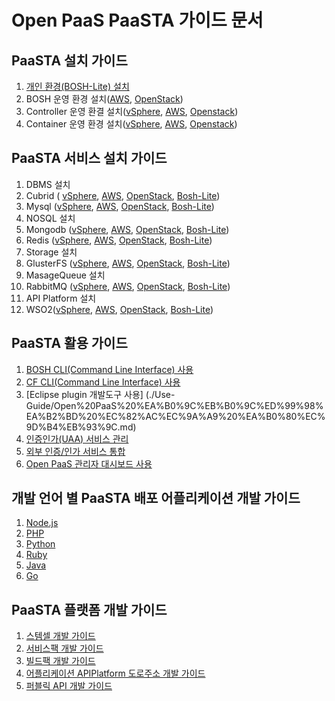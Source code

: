 # Open PaaS PaaSTA 가이드 문서 


## PaaSTA 설치 가이드

1. [개인 환경(BOSH-Lite) 설치](./Install-Guide/BOSH%20Lite/OpenPaaS_PaaSTA_BOSH_Lite_install_guide.md)
1. BOSH 운영 환경 설치([AWS](./Install-Guide/BOSH/OpenPaaS_PaaSTA_BOSH_AWS_install_guide.md), [OpenStack](./Install-Guide/BOSH/OpenPaaS_PaaSTA_BOSH_Openstack_install_guide.md))
1. Controller 운영 환결 설치([vSphere](./Install-Guide/Controller/Controller_vSphere_install_guide.md),
[AWS](./Install-Guide/Controller/Controller_AWS_install_guide.md), [Openstack](./Install-Guide/Controller/Controller_Openstack_install_guide.md))
1. Container 운영 환경 설치([vSphere](./Install-Guide/Container/Container_vSphere_install_guide.md),
[AWS](./Install-Guide/Container/Container_AWS_install_guide.md),
[Openstack](./Install-Guide/Container/Container_Openstack_install_guide.md))

## PaaSTA 서비스 설치 가이드
1. DBMS 설치
  1. Cubrid (	[vSphere](./Service-Guide/DBMS/OpenPaaS_PaaSTA_ServicePack_Cubrid_vSphere_install_guide.md), 
[AWS](./Service-Guide/DBMS/OpenPaaS_PaaSTA_ServicePack_Cubrid_AWS_install_guide.md), 
[OpenStack](./Service-Guide/DBMS/OpenPaaS_PaaSTA_ServicePack_Cubrid_Openstack_install_guide.md), 
[Bosh-Lite](./Service-Guide/DBMS/OpenPaaS_PaaSTA_ServicePack_Cubrid_BOSH-Lite_install_guide.md))
  2. Mysql ([vSphere](./Service-Guide/DBMS/ServicePack_MySQL_vSphere_install_guide.md), 
[AWS](./Service-Guide/DBMS/ServicePack_MySQL_AWS_install_guide.md), 
[OpenStack](./Service-Guide/DBMS/ServicePack_MySQL_Openstack_install_guide.md), 
[Bosh-Lite](./Service-Guide/DBMS/ServicePack_MySQL_BOSH-Lite_install_guide.md))
1. NOSQL 설치
  1. Mongodb ([vSphere](./Service-Guide/NOSQL/OpenPaaS_PaaSTA_ServicePack_MongoDB_vSphere_install_guide.md), 
[AWS](./Service-Guide/NOSQL/OpenPaaS_PaaSTA_ServicePack_MongoDB_AWS_install_guide.md), 
[OpenStack](./Service-Guide/NOSQL/OpenPaaS_PaaSTA_ServicePack_MongoDB_Openstack_install_guide.md), 
[Bosh-Lite](./Service-Guide/NOSQL/OpenPaaS_PaaSTA_ServicePack_MongoDB_BOSH-Lite_install_guide.md))
  2. Redis ([vSphere](./Service-Guide/NOSQL/ServicePack_Redis_vSphere_install_guide.md), 
[AWS](./Service-Guide/NOSQL/ServicePack_Redis_AWS_install_guide.md), 
[OpenStack](./Service-Guide/NOSQL/ServicePack_Redis_Openstack_install_guide.md), 
[Bosh-Lite](./Service-Guide/NOSQL/ServicePack_Redis_BOSH-Lite_install_guide.md))
1. Storage 설치
  1. GlusterFS ([vSphere](./Service-Guide/Storage/OpenPaaS_PaaSTA_ServicePack_GlusterFS_vSphere_install_guide.md), 
[AWS](./Service-Guide/Storage/OpenPaaS_PaaSTA_ServicePack_GlusterFS_AWS_install_guide.md), 
[OpenStack](./Service-Guide/Storage/OpenPaaS_PaaSTA_ServicePack_GlusterFS_Openstack_install_guide.md), 
[Bosh-Lite](./Service-Guide/Storage/OpenPaaS_PaaSTA_ServicePack_GlusterFS_BOSH-Lite_install_guide.md))
1. MasageQueue 설치
  1. RabbitMQ ([vSphere](./Service-Guide/MessageQueue/ServicePack_RabbitMQ_vSphere_install_guide.md), 
[AWS](./Service-Guide/MessageQueue/ServicePack_RabbitMQ_AWS_install_guide.md), 
[OpenStack](./Service-Guide/MessageQueue/ServicePack_RabbitMQ_Openstack_install_guide.md), 
[Bosh-Lite](./Service-Guide/MessageQueue/ServicePack_RabbitMQ_BOSH-Lite_install_guide.md))
1. API Platform 설치
  1. WSO2([vSphere](./Service-Guide/ETC/ServiceBroker_APIPlatform_vSphere_install_guide.md), 
[AWS](./Service-Guide/ETC/ServiceBroker_APIPlatform_AWS_install_guide.md), 
[OpenStack](./Service-Guide/ETC/ServiceBroker_APIPlatform_Openstack_install_guide.md), 
[Bosh-Lite](./Service-Guide/ETC/ServiceBroker_APIPlatform_BOSH_Lite_install_guide.md))

## PaaSTA 활용 가이드
1. [BOSH CLI(Command Line Interface) 사용](./Use-Guide/OpenPaaS_PaaSTA_BOSH_CLI_guide.md)
1. [CF CLI(Command Line Interface) 사용](Use-Guide/OpenPaas%20CLi%20가이드.md)
1. [Eclipse plugin 개발도구 사용] (./Use-Guide/Open%20PaaS%20%EA%B0%9C%EB%B0%9C%ED%99%98%EA%B2%BD%20%EC%82%AC%EC%9A%A9%20%EA%B0%80%EC%9D%B4%EB%93%9C.md)
1. [인증인가(UAA) 서비스 관리](./Use-Guide/OpenPaaS_PaaSTA_UAA권한관리_guide.md)
1. [외부 인증/인가 서비스 통합](./Use-Guide/OpenPaaS_PaaSTA_외부Identity서비스_integrate_guide.md)
1. [Open PaaS 관리자 대시보드 사용](./Use-Guide/Open%20PaaS%20%EA%B4%80%EB%A6%AC%EC%9E%90%20%EB%8C%80%EC%8B%9C%EB%B3%B4%EB%93%9C%20%EC%82%AC%EC%9A%A9%EA%B0%80%EC%9D%B4%EB%93%9C.md)

## 개발 언어 별 PaaSTA 배포 어플리케이션 개발 가이드
1. [Node.js](./Sample-App-Guide/OpenPaaS_PaaSTA_Application_Nodejs_develope_guide.md)
1. [PHP](./Sample-App-Guide/OpenPaaS_PaaSTA_Application_PHP_develope_guide.md)
1. [Python](./Sample-App-Guide/OpenPaaS_PaaSTA_Application_Python_develope_guide.md)
1. [Ruby](./Sample-App-Guide/OpenPaaS_PaaSTA_Application_Ruby_develope_guide.md)
1. [Java](./Sample-App-Guide/OpenPaaS_PaaSTA_Application_Java_develope_guide.md)
1. [Go](./Sample-App-Guide/OpenPaaS_PaaSTA_Application_Go_develope_guide.md)
	
## PaaSTA 플랫폼 개발 가이드
1. [스템셀 개발 가이드](./Development-0Guide/OpenPaaS_PaaSTA_Build_Stemcell_guide.md)
1. [서비스팩 개발 가이드](./Development-0Guide/ServicePack_develope_guide.md)
1. [빌드팩 개발 가이드](./Development-Guide/Buildpack_develope_guide.md)
1. [어플리케이션 APIPlatform 도로주소 개발 가이드](./Development-Guide/Application_APIPlatform_dorojuso_devlope_guide.md)
1. [퍼블릭 API 개발 가이드](./Development-Guide/PublicAPI_devlope_guide.md)


